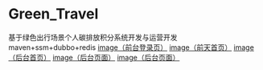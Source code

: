 # Green_Travel
基于绿色出行场景个人碳排放积分系统开发与运营开发
maven+ssm+dubbo+redis
[image（前台登录页）](picture/1.jpg)
[image（前天首页）](picture/2.jpg)
[image（后台首页）](picture/3.jpg)
[image（后台页面）](picture/4.jpg)
[image（后台页面）](picture/5jpg)
